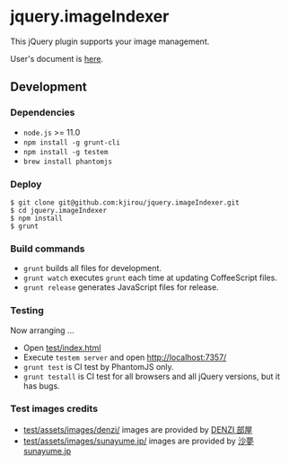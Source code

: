 jquery.imageIndexer
===================

This jQuery plugin supports your image management.

User's document is [here](http://kjirou.github.io/jquery.imageIndexer/).


## Development

### Dependencies

- `node.js` >= 11.0
- `npm install -g grunt-cli`
- `npm install -g testem`
- `brew install phantomjs`

### Deploy

```
$ git clone git@github.com:kjirou/jquery.imageIndexer.git
$ cd jquery.imageIndexer
$ npm install
$ grunt
```

### Build commands

- `grunt` builds all files for development.
- `grunt watch` executes `grunt` each time at updating CoffeeScript files.
- `grunt release` generates JavaScript files for release.

### Testing

Now arranging ...

- Open [test/index.html](test/index.html)
- Execute `testem server` and open [http://localhost:7357/](http://localhost:7357/)
- `grunt test` is CI test by PhantomJS only.
- `grunt testall` is CI test for all browsers and all jQuery versions, but it has bugs.

### Test images credits

- [test/assets/images/denzi/](test/assets/images/denzi/) images are provided by [DENZI 部屋](http://www3.wind.ne.jp/DENZI/diary/)
- [test/assets/images/sunayume.jp/](test/assets/images/sunayume.jp/) images are provided by [沙夢 sunayume.jp](http://sunayume.jp/)
